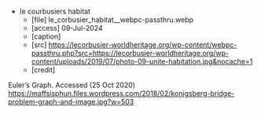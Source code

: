 - le courbusiers habitat
    - [file]    le_corbusier_habitat__webpc-passthru.webp
    - [access]  09-Jul-2024
    - [caption] 
    - [src]     https://lecorbusier-worldheritage.org/wp-content/webpc-passthru.php?src=https://lecorbusier-worldheritage.org/wp-content/uploads/2019/07/photo-09-unite-habitation.jpg&nocache=1
    - [credit]  





Euler’s Graph. Accessed (25 Oct 2020) https://maffsisphun.files.wordpress.com/2018/02/konigsberg-bridge-problem-graph-and-image.jpg?w=503